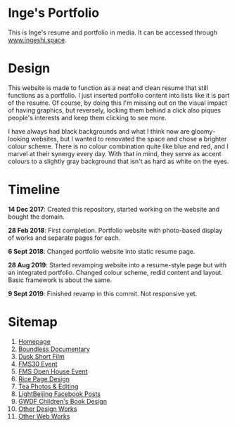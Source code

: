 # Inge's Portfolio

This is Inge's resume and portfolio in media. It can be accessed through www.ingeshi.space.

# Design

This website is made to function as a neat and clean resume that still functions as a portfolio. I just inserted portfolio content into lists like it is part of the resume. Of course, by doing this I'm missing out on the visual impact of having graphics, but reversely, locking them behind a click also piques people's interests and keep them clicking to see more.

I have always had black backgrounds and what I think now are gloomy-looking websites, but I wanted to renovated the space and chose a brighter colour scheme. There is no colour combination quite like blue and red, and I marvel at their synergy every day. With that in mind, they serve as accent colours to a slightly gray background that isn't as hard as white on the eyes.

# Timeline
**14 Dec 2017**: Created this repository, started working on the website and bought the domain.

**28 Feb 2018**: First completion. Portfolio website with photo-based display of works and separate pages for each.

**6 Sept 2018**: Changed portfolio website into static resume page.

**28 Aug 2019**: Started revamping website into a resume-style page but with an integrated portfolio. Changed colour scheme, redid content and layout. Basic framework is about the same.

**9 Sept 2019**: Finished revamp in this commit. Not responsive yet.

# Sitemap
1. [Homepage](/index.html)
1. [Boundless Documentary](/boundless.html)
1. [Dusk Short Film](/dusk.html)
1. [FMS30 Event](/fms30.html)
1. [FMS Open House Event](/open.html)
1. [Rice Page Design](/rice.html)
1. [Tea Photos & Editing](/jhctea.html)
1. [LightBeijing Facebook Posts](/lbjfb.html)
1. [GWDF Children's Book Design](/ghost.html)
1. [Other Design Works](/print.html)
1. [Other Web Works](/web.html)
